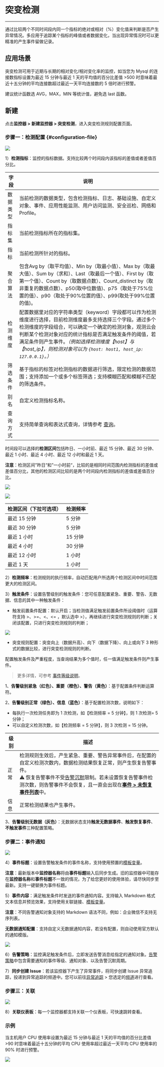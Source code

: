 # 突变检测
---


通过比较两个不同时间段内同一个指标的绝对或相对（%）变化值来判断是否产生异常情况。多应用于追踪某个指标的峰值或者数据变化，当出现异常情况时可以更精准的产生事件留做记录。

## 应用场景

突变检测可用于近期与长期的相对变化/相对变化率的监控，如当您为 Mysql 的连接数指标设置为最近 15 分钟与最近 1 天的平均值的百分比差值 >500 时意味着最近十五分钟的平均连接数超过最近一天平均连接数的 5 倍时进行预警。

建议统计函数选 AVG，MAX，MIN 等统计值，避免选 last 函数。

## 新建

点击**监控器 > 新建监控器 > 突变检测**，进入突变检测规则配置页面。

### 步骤一：检测配置 {#configuration-file}

![](../img/monitor22.png)

1）**检测指标**：监控的指标数据。支持比较两个时间段内该指标的差值或者差值百分比。

| 字段 | 说明 |
| --- | --- |
| 数据类型 | 当前检测的数据类型，包含检测指标、日志、基础设施、自定义对象、事件、应用性能监测、用户访问监测、安全巡检、网络和 Profile。 |
| 指标集 | 当前检测指标所在的指标集。 |
| 指标 | 当前检测所针对的指标。 |
| 聚合算法 | 包含Avg by（取平均值）、Min by（取最小值）、Max by（取最大值）、Sum by（求和）、Last（取最后一个值）、First by（取第一个值）、Count by（取数据点数）、Count_distinct by（取非重复的数据点数）、p50(取中位数值)、p75（取处于75%位置的值）、p90（取处于90%位置的值）、p99(取处于99%位置的值)。 |
| 检测维度 | 配置数据里对应的字符串类型（keyword）字段都可以作为检测维度进行选择，目前检测维度最多支持选择三个字段。通过多个检测维度的字段组合，可以确定一个确定的检测对象，观测云会判断某个检测对象对应的统计指标是否满足触发条件的阈值，若满足条件则产生事件。*（例如选择检测维度【host】与【host_ip】，则检测对象可以为 `{host: host1, host_ip: 127.0.0.1}`。）* |
| 筛选条件 | 基于指标的标签对检测指标的数据进行筛选，限定检测的数据范围；支持添加一个或多个标签筛选；支持模糊匹配和模糊不匹配的筛选条件。 |
| 别名 | 自定义检测指标名称。 |
| 查询方式 | 支持简单查询和表达式查询，详情参考 [查询](../../scene/visual-chart/chart-query.md)。 |

时间段可以选择的**检测区间**包括昨日、一小时前、最近 15 分钟、最近 30 分钟、最近 1 小时、最近 4 小时、最近 12 小时和最近 1 天。

**注意**：检测区间”昨日“和”一小时前“，比较的是相同时间范围内检测指标的差值或差值百分比，其他的检测区间比较的是两个时间段内检测指标的差值或差值百分比。

![](../img/1.monitor_1.png)

![](../img/1.monitor_2.png)

| 检测区间（下拉可选项） |  检测频率 | 
| --- |  --- |  
| 最近 15 分钟 | 5 分钟 | 
| 最近 30 分钟 | 5 分钟 | 
| 最近 1 小时 | 15 分钟 | 
| 最近 4 小时 | 30 分钟 | 
| 最近 12 小时 | 1 小时 | 
| 最近 1 天 | 1 小时 | 


2）**检测频率**：检测规则的执行频率，自动匹配用户所选两个检测区间中时间范围更大的检测区间。

3）**触发条件**：设置告警级别的触发条件：您可任意配置紧急、重要、警告、无数据、信息的其中一种触发条件：

- 触发前置条件配置：默认开启；当检测值满足触发前置条件所设阈值时（运算符支持 >、>=、<、<= ，默认选中 >），再继续进行突变检测规则的判断；关闭该配置，只进行突变检测规则的判断；

![](../img/muta_01.png)

- 突变规则配置：突变向上（数据升高）、向下（数据下降）、向上或向下 3 种形式的数据比较，进行突变检测规则的判断。

配置触发条件及严重程度，当查询结果为多个值时，任一值满足触发条件则产生事件。

> 更多详情，可参考 [事件等级说明](event-level-description.md)。   

1、**告警级别紧急（红色）、重要（橙色）、警告（黄色）**：基于配置条件判断运算符。
  

2、**告警级别正常（绿色）、信息（蓝色）**：基于配置检测次数，说明如下：

- 每执行一次检测任务即为 1 次检测，如【检测频率 = 5 分钟】，则 1 次检测= 5 分钟；    
- 可以自定义检测次数，如【检测频率 = 5 分钟】，则 3 次检测 = 15 分钟。   

| 级别 | 描述 |
| --- | --- |
| 正常 | 检测规则生效后，产生紧急、重要、警告异常事件后，在配置的自定义检测次数内，数据检测结果恢复正常，则产生恢复告警事件。<br/> :warning: 恢复告警事件不受[告警沉默](../alert-setting.md)限制。若未设置恢复告警事件检测次数，则告警事件不会恢复，且一直会出现在[**事件 > 未恢复事件列表**](../../events/event-explorer/unrecovered-events.md)中。|
| 信息 | 正常检测结果也产生事件。 |

3、**告警级别无数据（灰色）**：无数据状态支持**触发无数据事件**、**触发恢复事件**、**不触发事件**三种配置策略。

### 步骤二：事件通知

![](../img/8.monitor_1.png)

4）**事件标题**：设置告警触发条件的事件名称，支持使用预置的[模板变量](../event-template.md)。

**注意**：最新版本中**监控器名称**将由**事件标题**输入后同步生成。旧的监控器中可能存在**监控器名称**和**事件标题**不一致的情况，为了给您更好的使用体验，请尽快同步至最新。支持一键替换为事件标题。

5）**事件内容**：满足触发条件时发送的事件通知内容。支持输入 Markdown 格式文本信息并预览效果，支持使用关联链接、[模板变量](../event-template.md)。

**注意**：不同告警通知对象支持的 Markdown 语法不同，例如：企业微信不支持无序列表。

**无数据通知配置**：支持自定义无数据通知内容，若没有配置，则自动使用官方默认的通知模版。

![](../img/8.monitor_2.png)

6）**告警策略**：监控满足触发条件后，立即发送告警消息给指定的通知对象。[告警策略](../alert-setting.md)中包含需要通知的事件等级、通知对象、以及告警沉默周期。

7）**同步创建 Issue**：若该监控器下产生了异常事件，将同步创建 Issue 异常追踪，投递到异常追踪的频道中。您可以前往[异常追踪](../../exception/index.md) > 您选定的[频道](../../exception/channel.md)进行查看。

### 步骤三：关联

![](../img/5.monitor_4.png)

8）**关联仪表板**：每一个监控器都支持关联一个仪表板，可快速跳转查看。

### 示例

当主机用户 CPU 使用率设置为最近 15 分钟与最近 1 天的平均值的百分比差值 >90 时意味着最近十五分钟的平均 CPU 使用率超过最近一天平均 CPU 使用率的 90% 时进行预警。

![](../img/example05.png)